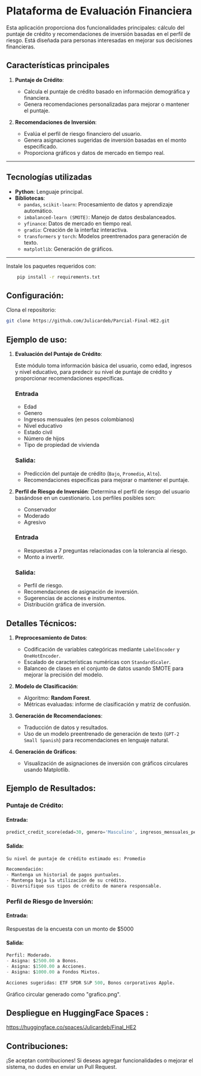 # Plataforma de Evaluación Financiera

Esta aplicación proporciona dos funcionalidades principales: cálculo del puntaje de crédito y recomendaciones de inversión basadas en el perfil de riesgo. Está diseñada para personas interesadas en mejorar sus decisiones financieras.

## Características principales

1. **Puntaje de Crédito**: 
   - Calcula el puntaje de crédito basado en información demográfica y financiera.
   - Genera recomendaciones personalizadas para mejorar o mantener el puntaje.

2. **Recomendaciones de Inversión**:
   - Evalúa el perfil de riesgo financiero del usuario.
   - Genera asignaciones sugeridas de inversión basadas en el monto especificado.
   - Proporciona gráficos y datos de mercado en tiempo real.

---

## Tecnologías utilizadas

- **Python**: Lenguaje principal.
- **Bibliotecas**:
  - `pandas`, `scikit-learn`: Procesamiento de datos y aprendizaje automático.
  - `imbalanced-learn (SMOTE)`: Manejo de datos desbalanceados.
  - `yfinance`: Datos de mercado en tiempo real.
  - `gradio`: Creación de la interfaz interactiva.
  - `transformers` y `torch`: Modelos preentrenados para generación de texto.
  - `matplotlib`: Generación de gráficos.

---

Instale los paquetes requeridos con:
```bash
    pip install -r requirements.txt
```

## Configuración:

Clona el repositorio:
```bash
git clone https://github.com/Julicardeb/Parcial-Final-HE2.git
```

## Ejemplo de uso:

1. **Evaluación del Puntaje de Crédito**: 

    Este módulo toma información básica del usuario, como edad, ingresos y nivel educativo, para predecir su nivel de puntaje de crédito y proporcionar recomendaciones específicas.

    ### Entrada
    - Edad
    - Genero
    - Ingresos mensuales (en pesos colombianos)
    - Nivel educativo
    - Estado civil
    - Número de hijos
    - Tipo de propiedad de vivienda

    ### Salida:
    - Predicción del puntaje de crédito (`Bajo`, `Promedio`, `Alto`).
    - Recomendaciones específicas para mejorar o mantener el puntaje.

2. **Perfil de Riesgo de Inversión**:
    Determina el perfil de riesgo del usuario basándose en un cuestionario. Los perfiles posibles son:
    - Conservador
    - Moderado
    - Agresivo

    ### Entrada
    - Respuestas a 7 preguntas relacionadas con la tolerancia al riesgo.
    - Monto a invertir.

    ### Salida:
    - Perfil de riesgo.
    - Recomendaciones de asignación de inversión.
    - Sugerencias de acciones e instrumentos.
    - Distribución gráfica de inversión.

## Detalles Técnicos:

1. **Preprocesamiento de Datos**: 
   - Codificación de variables categóricas mediante `LabelEncoder` y `OneHotEncoder`.
   - Escalado de características numéricas con `StandardScaler`.
   - Balanceo de clases en el conjunto de datos usando SMOTE para mejorar la precisión del modelo.

2. **Modelo de Clasificación**:
   - Algoritmo: **Random Forest**.
   - Métricas evaluadas: informe de clasificación y matriz de confusión.

3. **Generación de Recomendaciones**:
   - Traducción de datos y resultados.
   - Uso de un modelo preentrenado de generación de texto (`GPT-2 Small Spanish`) para recomendaciones en lenguaje natural.

4. **Generación de Gráficos**:
   - Visualización de asignaciones de inversión con gráficos circulares usando Matplotlib.

## Ejemplo de Resultados:

### Puntaje de Crédito:

#### Entrada:
```python
predict_credit_score(edad=30, genero='Masculino', ingresos_mensuales_pesos=5000000, educacion='Licenciatura', estado_civil='Casado/a', num_hijos=1, propiedad_vivienda='Propietario')
```

#### Salida:
```python
Su nivel de puntaje de crédito estimado es: Promedio

Recomendación:
- Mantenga un historial de pagos puntuales.
- Mantenga baja la utilización de su crédito.
- Diversifique sus tipos de crédito de manera responsable.
```

### Perfil de Riesgo de Inversión:

#### Entrada: 
Respuestas de la encuesta con un monto de $5000

#### Salida:
```python
Perfil: Moderado.
- Asigna: $2500.00 a Bonos.
- Asigna: $1500.00 a Acciones.
- Asigna: $1000.00 a Fondos Mixtos.

Acciones sugeridas: ETF SPDR S&P 500, Bonos corporativos Apple.
```
Gráfico circular generado como "grafico.png".

## Despliegue en HuggingFace Spaces :

https://huggingface.co/spaces/Julicardeb/Final_HE2

## Contribuciones:

¡Se aceptan contribuciones! Si deseas agregar funcionalidades o mejorar el sistema, no dudes en enviar un Pull Request.
